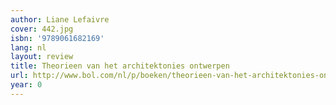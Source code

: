 ```yaml
---
author: Liane Lefaivre
cover: 442.jpg
isbn: '9789061682169'
lang: nl
layout: review
title: Theorieen van het architektonies ontwerpen
url: http://www.bol.com/nl/p/boeken/theorieen-van-het-architektonies-ontwerpen/1001004005120666/index.html
year: 0
---
```


